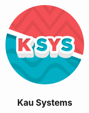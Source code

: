 <div align="center">
    <img src="static.png" style="border-radius:50%">
    <h1><b>Kau Systems</b></h1>
</div>
